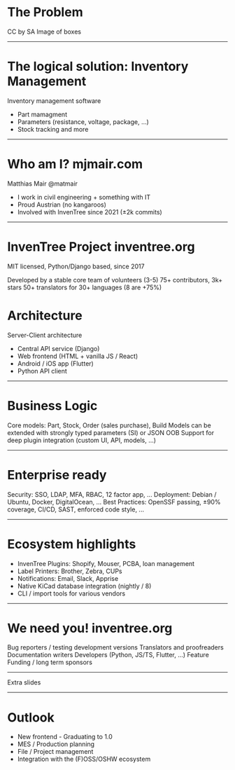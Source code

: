 # The Problem

CC by SA Image of boxes

---

# The logical solution: Inventory Management

Inventory management software
- Part mamagment
- Parameters (resistance, voltage, package, ...)
- Stock tracking
and more

---

# Who am I? mjmair.com

Matthias Mair @matmair
- I work in civil engineering + something with IT
- Proud Austrian (no kangaroos)
- Involved with InvenTree since 2021 (±2k commits)

---

# InvenTree Project  inventree.org

MIT licensed, Python/Django based, since 2017

Developed by a stable core team of volunteers (3-5)
75+ contributors, 3k+ stars
50+ translators for 30+ languages (8 are +75%)

# Architecture

Server-Client architecture
- Central API service (Django)
- Web frontend (HTML + vanilla JS / React)
- Android / iOS app (Flutter)
- Python API client

---

# Business Logic

Core models: Part, Stock, Order (sales purchase), Build
Models can be extended with strongly typed parameters (SI) or JSON OOB
Support for deep plugin integration (custom UI, API, models, ...)

---

# Enterprise ready

Security: SSO, LDAP, MFA, RBAC, 12 factor app, ...
Deployment: Debian / Ubuntu, Docker, DigitalOcean, ...
Best Practices: OpenSSF passing, ±90% coverage, CI/CD, SAST, enforced code style, ...

---

# Ecosystem highlights

- InvenTree Plugins: Shopify, Mouser, PCBA, loan management
- Label Printers: Brother, Zebra, CUPs
- Notifications: Email, Slack, Apprise
- Native KiCad database integration (nightly / 8)
- CLI / import tools for various vendors

---

# We need you! inventree.org

Bug reporters / testing development versions
Translators and proofreaders
Documentation writers
Developers (Python, JS/TS, Flutter, ...)
Feature Funding / long term sponsors

---

Extra slides

---

# Outlook

- New frontend - Graduating to 1.0
- MES / Production planning
- File / Project management
- Integration with the (F)OSS/OSHW ecosystem
